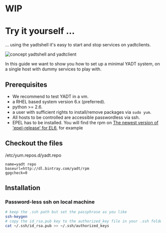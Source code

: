 # WIP

# Try it yourself ...

... using the yadtshell it's easy to start and stop services on yadtclients.

![concept yadtshell and yadtclient](https://raw.github.com/yadt/try-it-yourself/master/images/yadtshell_to_yadtclient.png)

In this guide we want to show you how to set up a minimal YADT system, on a single host with dummy services to play with.

## Prerequisites
* We recommend to test YADT in a vm.
* a RHEL based system version 6.x (preferred).
* python >= 2.6.
* a user with sufficient rights to install/remove packages via `sudo yum`.
* All hosts to be controlled are accessible passwordless via ssh.
* EPEL has to be installed. You will find the rpm on [The newest version of 'epel-release' for EL6](http://download.fedoraproject.org/pub/epel/6/i386/repoview/epel-release.html), for example


## Checkout the files
/etc/yum.repos.d/yadt.repo
```[yadt]
name=yadt repo
baseurl=http://dl.bintray.com/yadt/rpm
gpgcheck=0
```
## Installation

### Password-less ssh on local machine
```bash
# keep the .ssh path but set the passphrase as you like
ssh-keygen
# copy the id_rsa.pub key to the authorized_key file in your .ssh folder (home directory)
cat ~/.ssh/id_rsa.pub >> ~/.ssh/authorized_keys
```



